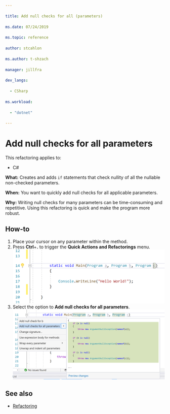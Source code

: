 ```yaml
--- 

title: Add null checks for all (parameters) 

ms.date: 07/24/2019 

ms.topic: reference 

author: stcahlon 

ms.author: t-shzach

manager: jillfra 

dev_langs: 

  - CSharp 

ms.workload:  

  - "dotnet" 

--- 
```


# Add null checks for all parameters 

 

This refactoring applies to: 

 

- C# 

 

**What:** Creates and adds `if` statements that check nullity of all the nullable non-checked parameters. 

 

**When:** You want to quickly add null checks for all applicable parameters.

 

**Why:** Writing null checks for many parameters can be time-consuming and repetitive. Using this refactoring is quick and make the program more robust.

 

## How-to 



1. Place your cursor on any parameter within the method.
2. Press **Ctrl**+**.** to trigger the **Quick Actions and Refactorings** menu.
   ![Quick actions and refactorings](media/add-null-checks-for-all-parameters.png)
3. Select the option to **Add null checks for all parameters**. 
   ![Add null checks for all](media/add-null-checks-for-all.png)

 

## See also 

 

- [Refactoring](../refactoring-in-visual-studio.md)